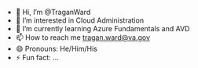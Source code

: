 - 👋 Hi, I’m @TraganWard
- 👀 I’m interested in Cloud Administration
- 🌱 I’m currently learning Azure Fundamentals and AVD
- 📫 How to reach me tragan.ward@va.gov
- 😄 Pronouns: He/Him/His
- ⚡ Fun fact: ...

<!---
TraganWard/TraganWard is a ✨ special ✨ repository because its `README.md` (this file) appears on your GitHub profile.
You can click the Preview link to take a look at your changes.
--->
